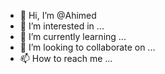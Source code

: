 - 👋 Hi, I’m @Ahimed
- 👀 I’m interested in ...
- 🌱 I’m currently learning ...
- 💞️ I’m looking to collaborate on ...
- 📫 How to reach me ...

<!---
Ahimed/Ahimed is a ✨ special ✨ repository because its `README.md` (this file) appears on your GitHub profile.
You can click the Preview link to take a look at your changes.
--->
